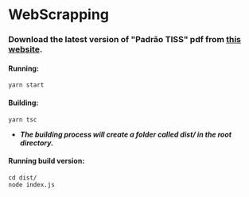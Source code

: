 # WebScrapping
### Download the latest version of "Padrão TISS" pdf from [this website](https://www.gov.br/ans/pt-br/assuntos/prestadores/padrao-para-troca-de-informacao-de-saude-suplementar-2013-tiss).

#### Running:
```
yarn start
```

#### Building:
```
yarn tsc
```
- ***The building process will create a folder called dist/ in the root directory.***
#### Running build version:
```
cd dist/
node index.js
```
